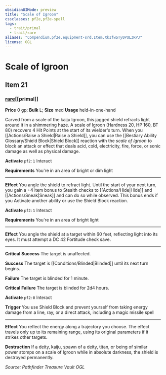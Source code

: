 ```yaml
---
obsidianUIMode: preview
title: "Scale of Igroon"
cssclasses: pf2e,pf2e-spell
tags:
  - trait/primal
  - trait/rare
aliases: "Compendium.pf2e.equipment-srd.Item.XkIfwSTy0PQL3RPJ"
license: OGL
---
```

# Scale of Igroon
## Item 21
### [rare](rare.md "Rare Rarity Trait")[[primal]]


**Price** 0 gp; 
**Bulk** L; **Size** med
**Usage** held-in-one-hand

Carved from a scale of the kaiju Igroon, this jagged shield refracts light around it in a shimmering haze. A scale of Igroon (Hardness 20, HP 160, BT 80) recovers 4 Hit Points at the start of its wielder's turn. When you [[Actions/Raise a Shield|Raise a Shield]], you can use the [[Bestiary Ability Glossary/Shield Block|Shield Block]] reaction with the _scale of Igroon_ to block an attack or effect that deals acid, cold, electricity, fire, force, or sonic damage as well as physical damage.

**Activate** `pf2:1` Interact

**Requirements** You're in an area of bright or dim light

* * *

**Effect** You angle the shield to refract light. Until the start of your next turn, you gain a +4 item bonus to Stealth checks to [[Actions/Hide|Hide]] and [[Actions/Sneak|Sneak]] and can do so while observed. This bonus ends if you Activate another ability or use the Shield Block reaction.

**Activate** `pf2:1` Interact

**Requirements** You're in an area of bright light

* * *

**Effect** You angle the shield at a target within 60 feet, reflecting light into its eyes. It must attempt a DC 42 Fortitude check save.

* * *

**Critical Success** The target is unaffected.

**Success** The target is [[Conditions/Blinded|Blinded]] until its next turn begins.

**Failure** The target is blinded for 1 minute.

**Critical Failure** The target is blinded for 2d4 hours.

**Activate** `pf2:0` Interact

**Trigger** You use Shield Block and prevent yourself from taking energy damage from a line, ray, or a direct attack, including a magic missile spell

* * *

**Effect** You reflect the energy along a trajectory you choose. The effect travels only up to its remaining range, using its original parameters if it strikes other targets.

**Destruction** If a deity, kaiju, spawn of a deity, titan, or being of similar power stomps on a scale of Igroon while in absolute darkness, the shield is destroyed permanently.

*Source: Pathfinder Treasure Vault*
*OGL*